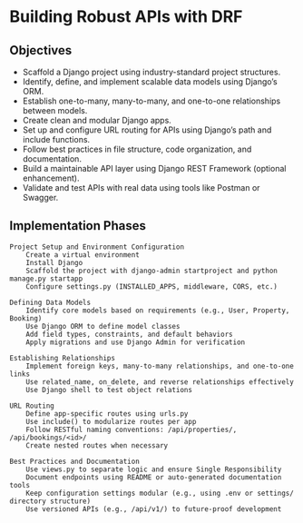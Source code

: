 # Building Robust APIs with DRF

## Objectives 

- Scaffold a Django project using industry-standard project structures.
- Identify, define, and implement scalable data models using Django’s ORM.
- Establish one-to-many, many-to-many, and one-to-one relationships between models.
- Create clean and modular Django apps.
- Set up and configure URL routing for APIs using Django’s path and include functions.
- Follow best practices in file structure, code organization, and documentation.
- Build a maintainable API layer using Django REST Framework (optional enhancement).
- Validate and test APIs with real data using tools like Postman or Swagger.

## Implementation Phases 


    Project Setup and Environment Configuration
        Create a virtual environment
        Install Django
        Scaffold the project with django-admin startproject and python manage.py startapp
        Configure settings.py (INSTALLED_APPS, middleware, CORS, etc.)

    Defining Data Models
        Identify core models based on requirements (e.g., User, Property, Booking)
        Use Django ORM to define model classes
        Add field types, constraints, and default behaviors
        Apply migrations and use Django Admin for verification

    Establishing Relationships
        Implement foreign keys, many-to-many relationships, and one-to-one links
        Use related_name, on_delete, and reverse relationships effectively
        Use Django shell to test object relations

    URL Routing
        Define app-specific routes using urls.py
        Use include() to modularize routes per app
        Follow RESTful naming conventions: /api/properties/, /api/bookings/<id>/
        Create nested routes when necessary

    Best Practices and Documentation
        Use views.py to separate logic and ensure Single Responsibility
        Document endpoints using README or auto-generated documentation tools
        Keep configuration settings modular (e.g., using .env or settings/ directory structure)
        Use versioned APIs (e.g., /api/v1/) to future-proof development
